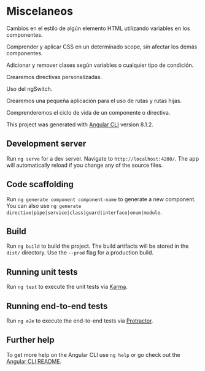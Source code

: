 # Miscelaneos
Cambios en el estilo de algún elemento HTML utilizando variables en los componentes.

Comprender y aplicar CSS en un determinado scope, sin afectar los demás componentes. 

Adicionar y remover clases según variables o cualquier tipo de condición.

Crearemos directivas personalizadas.

Uso del ngSwitch.

Crearemos una pequeña aplicación para el uso de rutas y rutas hijas.

Comprenderemos el ciclo de vida de un componente o directiva.

This project was generated with [Angular CLI](https://github.com/angular/angular-cli) version 8.1.2.

## Development server

Run `ng serve` for a dev server. Navigate to `http://localhost:4200/`. The app will automatically reload if you change any of the source files.

## Code scaffolding

Run `ng generate component component-name` to generate a new component. You can also use `ng generate directive|pipe|service|class|guard|interface|enum|module`.

## Build

Run `ng build` to build the project. The build artifacts will be stored in the `dist/` directory. Use the `--prod` flag for a production build.

## Running unit tests

Run `ng test` to execute the unit tests via [Karma](https://karma-runner.github.io).

## Running end-to-end tests

Run `ng e2e` to execute the end-to-end tests via [Protractor](http://www.protractortest.org/).

## Further help

To get more help on the Angular CLI use `ng help` or go check out the [Angular CLI README](https://github.com/angular/angular-cli/blob/master/README.md).
